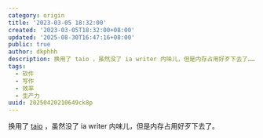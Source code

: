 ```yaml
---
category: origin
title: '2023-03-05 18:32:00'
created: '2023-03-05T18:32:00+08:00'
updated: '2025-08-30T16:47:16+08:00'
public: true
author: dkphhh
description: 换用了 taio ，虽然没了 ia writer 内味儿，但是内存占用好歹下去了……
tags:
  - 软件
  - 写作
  - 效率
  - 生产力
uuid: 20250420210649ck8p
---
```


换用了 [taio](https://taio.app/) ，虽然没了 ia writer 内味儿，但是内存占用好歹下去了。
